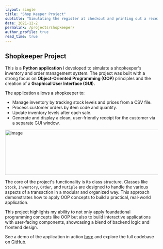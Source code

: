 ```yaml
---
layout: single
title: "Shop Keeper Project"
subtitle: "Simulating the register at checkout and printing out a receipt"
date: 2021-12-2
permalink: /projects/shopkeeper/
author_profile: true
read_time: true
---
```


## Shopkeeper Project

This is a **Python application** I developed to simulate a shopkeeper's inventory and order management system. The project was built with a strong focus on **Object-Oriented Programming (OOP)** principles and the creation of a **Graphical User Interface (GUI)**.

The application allows a shopkeeper to:
* Manage inventory by tracking stock levels and prices from a CSV file.
* Process customer orders by item code and quantity.
* Update inventory levels after each sale.
* Generate and display a clean, user-friendly receipt for the customer via a separate GUI window.

<img width="598" height="149" alt="image" src="https://github.com/user-attachments/assets/a357171a-eff2-42cc-b894-fff839b28c31" />

The core of the project's functionality is its class structure. Classes like `Stock`, `Inventory`, `Order`, and `Mutiple` are designed to handle the various aspects of a transaction in a modular and organized way. This approach demonstrates how to apply OOP concepts to build a practical, real-world application.

This project highlights my ability to not only apply foundational programming concepts like OOP but also to build interactive applications with user-facing components, showcasing a blend of backend logic and frontend design.

See a demo of the application in action [here](https://youtu.be/AD-u-ohXCgw) and explore the full codebase on [GitHub](https://github.com/AtuAmbala/Projects/tree/main/Shopkeeper).


